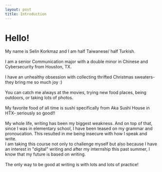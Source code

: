 ```yaml
---
layout: post
title: Introduction 
---
```


# Hello!

<div class="text-purple mb-2">
  My name is Selin Korkmaz and I am half Taiwanese/ half Turkish.
</div>
<br/>
<div class="text-blue mb-2">
  I am a senior Communication major with a double minor in Chinese and Cybersecurity from Houston, TX. 
</div>
<br/>
<div class="text-red mb-2">
  I have an unhealthy obsession with collecting thrifted Christmas sweaters- they bring me so much joy :) 
</div>
<br/>
<div class="text-green mb-2">
  You can catch me always at the movies, trying new food places, being outdoors, or taking lots of photos. 
</div> 
<br/>
<div class="text-purple mb-2">
  My favorite food of all time is sushi specifically from Aka Sushi House in HTX- seriously so good!!
</div> 
<br/>
<div class="text-blue mb-2">
  My whole life, writing has been my biggest weakness. And on top of that, since I was in elementary 
  school, I have been teased on my grammar and pronoucation. This resulted in me being insecure with 
  how I speak and write.
<br/>
<div class="text-red mb-2">
  I am taking this course not only to challenge myself but also because I have an interest in "digital"
  writing and after my internship this past summer, I know that my future is based on writing.
</div> 
<br/>
<div class="text-green mb-2">
The only way to be good at writing is with lots and lots of practice!
</div> 
<br/>
